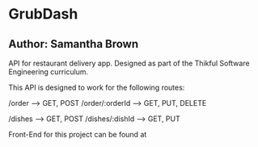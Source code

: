 # GrubDash
## Author: Samantha Brown

API for restaurant delivery app.
Designed as part of the Thikful Software Engineering curriculum.

This API is designed to work for the following routes:

 /order --> GET, POST
 /order/:orderId --> GET, PUT, DELETE

 /dishes --> GET, POST
 /dishes/:dishId --> GET, PUT


Front-End for this project can be found at